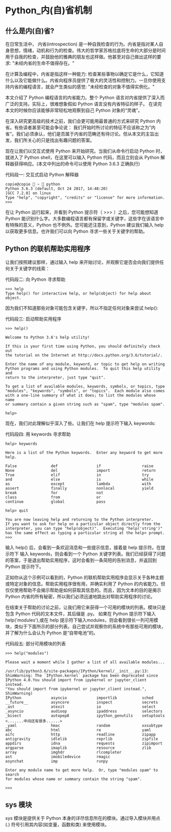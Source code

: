 # Python_内(自)省机制

## 什么是内(自)省?

在日常生活中， 内省(introspection) 是一种自我检查的行为。内省是指对某人自身思想，情绪，动机和行为的检查。伟大的哲学家苏格拉底将生命的大部分是时间用于自我的检查，并鼓励他的雅典的朋友也这样做。他甚至对自己做出这样的要求: "未经内省的生命不值得存在。"

在计算及编程中，内省是指这样一种能力: 检查某些事物以确定它是什么，它知道什么以及它能做什么。内省向程序员提供了极大的灵活性和控制力。一旦你使用支持内省的编程语言，就会产生类似的感觉: "未经检查的对象不值得实例化。"

本文介绍了 Python 编程语言的内省能力。整个 Python 语言对内省提供了深入而广泛的支持。实际上，很难想象假如 Python 语言没有内省特征的样子。 在读完本文的时候你应该能够非常轻松地观察到自己 Python 对象的“灵魂”。

在深入研究更高级的技术之前，我们会更可能用最普通的方式来研究 Python 内省。有些读者甚至可能会争论说： 我们开始时所讨论的特征不应该称之为”内省“。我们必须承认，他们是否属于内省的范畴还有待讨论。但从本文的主旨出发，我们所关心的只是找出有趣问题的答案。

现在让我们以交互式使用 Python 来开始研究。当我们从命令行启动 Python 时，就进入了 Python shell，在这里可以输入 Python 代码，而且立刻会从 Python 解释器获得响应。(本文中列出的命令可以使用 Python 3.6.3  正确执行)

代码段一: 交互式启动 Python 解释器

    copie@copie  ~  python
    Python 3.6.3 (default, Oct 24 2017, 14:48:20)
    [GCC 7.2.0] on linux
    Type "help", "copyright", "credits" or "license" for more information.
    >>>

在让 Python 运行起来，并看到 Python 提示符（ >>> ）之后，您可能想知道 Python 能识别什么字。大多数编程语言都有保留字或关键字，这些字在该语言中有特殊的意义，Python 也不例外。您可能还注意到，Python 建议我们输入 help 以获取更多信息。也许我们可以向 Python 寻求一些关于关键字的帮助。

## Python 的联机帮助实用程序

让我们按照建议那样，通过输入 help 来开始讨论，并观察它是否会向我们提供任何关于关键字的线索：

代码段二: 向 Python 寻求帮助

    >>> help
    Type help() for interactive help, or help(object) for help about object.

因为我们不知道那些对象可能包含关键字，所以不指定任何对象来尝试 help():

代码段三: 启动帮助实用程序

    >>> help()

    Welcome to Python 3.6's help utility!

    If this is your first time using Python, you should definitely check out
    the tutorial on the Internet at http://docs.python.org/3.6/tutorial/.

    Enter the name of any module, keyword, or topic to get help on writing
    Python programs and using Python modules.  To quit this help utility and
    return to the interpreter, just type "quit".

    To get a list of available modules, keywords, symbols, or topics, type
    "modules", "keywords", "symbols", or "topics".  Each module also comes
    with a one-line summary of what it does; to list the modules whose name
    or summary contain a given string such as "spam", type "modules spam".

    help>

现在，我们对此理解似乎深入了些。让我们在 help 提示符下输入 keywords:

代码段四: 用 keywords 寻求帮助

    help> keywords

    Here is a list of the Python keywords.  Enter any keyword to get more help.

    False               def                 if                  raise
    None                del                 import              return
    True                elif                in                  try
    and                 else                is                  while
    as                  except              lambda              with
    assert              finally             nonlocal            yield
    break               for                 not
    class               from                or
    continue            global              pass

    help> quit

    You are now leaving help and returning to the Python interpreter.
    If you want to ask for help on a particular object directly from the
    interpreter, you can type "help(object)".  Executing "help('string')"
    has the same effect as typing a particular string at the help> prompt.
    >>>

输入 help() 后，会看到一条欢迎消息和一些提示信息，接着是 help 提示符。在提示符下 输入 keywords，则会看到一个 Python 关键字列表。我们已经获得了问题的答案，于是退出帮助实用程序，这时会看到一条简短的告别消息，并返回到 Python 提示符下。

正如你从这个示例可以看到的，Python 的联机帮助实用程序会显示关于各种主题或特定对象的信息。帮助实用程序很有用，并确实利用了 Python 的内省能力。但仅仅使用帮助不会揭示帮助是如何获取其信息的。而且，因为文本的目的是揭示 Python 内省的所有秘密，所以我们必须迅速地跳出对帮助实用程序的讨论。

在结束关于帮助的讨论之前，让我们用它来获得一个可用的模块的列表。模块只是包含 Python 代码的文本文件，其后缀是 .py。 如果在 Python 提示符下输入 help('modules'),或在 help 提示符下输入modules，则会看到很长一列可用模块，类似于下面所示的部分列表。自己尝试并观察你的系统中有那些可用的模块，并了解为什么会认为 Python 是“自带电池”的。

代码段五: 部分可用模块的列表

    >>> help("modules")

    Please wait a moment while I gather a list of all available modules...

    /usr/lib/python3.6/site-packages/IPython/kernel/__init__.py:13: ShimWarning: The `IPython.kernel` package has been deprecated since IPython 4.0.You should import from ipykernel or jupyter_client instead.
    "You should import from ipykernel or jupyter_client instead.", ShimWarning)
    IPython             asyncio             importlib           sched
    __future__          asyncore            inspect             secrets
    _ast                atexit              io                  select
    _asyncio            audioop             ipaddress           selectors
    _bisect             autopep8            ipython_genutils    setuptools
    <.......中间还有很多......>
    _yaml               hmac                random              xxsubtype
    abc                 html                re                  yaml
    aifc                http                readline            zipapp
    antigravity         idlelib             reprlib             zipfile
    appdirs             idna                requests            zipimport
    argparse            imaplib             resource            zlib
    array               imghdr              rlcompleter
    ast                 imobiledevice       rmagic
    asynchat            imp                 runpy

    Enter any module name to get more help.  Or, type "modules spam" to search
    for modules whose name or summary contain the string "spam".

    >>>

## sys 模块

sys 模块是提供关于 Python 本身的详尽信息所在的模块。通过导入模块并用点 (.) 符号引用其内容(如变量，函数和类) 来使用模块。